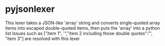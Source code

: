 # pyjsonlexer
This lexer takes a JSON-like 'array' string and converts single-quoted array items into escaped double-quoted items,
then puts the 'array' into a python list
Issues such as  ["item 1", '","item 2 including those double quotes":"', "item 3"] are resolved with this lexer
